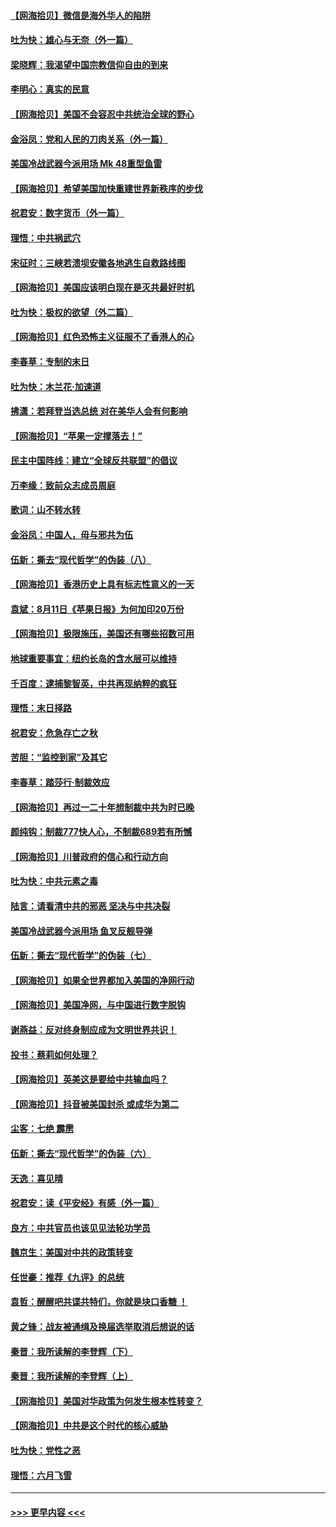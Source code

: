 #### [【网海拾贝】微信是海外华人的陷阱](../pages/nsc993/n12338868.md?t=08181902) 
#### [吐为快：雄心与无奈（外一篇）](../pages/nsc993/n12338132.md?t=08181902) 
#### [梁晓辉：我渴望中国宗教信仰自由的到来](../pages/nsc993/n12336657.md?t=08181902) 
#### [李明心：真实的民意](../pages/nsc993/n12336089.md?t=08181902) 
#### [【网海拾贝】美国不会容忍中共统治全球的野心](../pages/nsc993/n12336063.md?t=08181902) 
#### [金浴凤：党和人民的刀肉关系（外一篇）](../pages/nsc993/n12335834.md?t=08181902) 
#### [美国冷战武器今派用场 Mk 48重型鱼雷](../pages/nsc993/n12335354.md?t=08181902) 
#### [【网海拾贝】希望美国加快重建世界新秩序的步伐](../pages/nsc993/n12334224.md?t=08181902) 
#### [祝君安：数字货币（外一篇）](../pages/nsc993/n12334186.md?t=08181902) 
#### [理悟：中共祸武穴](../pages/nsc993/n12333962.md?t=08181902) 
#### [宋征时：三峡若溃坝安徽各地逃生自救路线图](../pages/nsc993/n12332450.md?t=08181902) 
#### [【网海拾贝】美国应该明白现在是灭共最好时机](../pages/nsc993/n12332313.md?t=08181902) 
#### [吐为快：极权的欲望（外二篇）](../pages/nsc993/n12332089.md?t=08181902) 
#### [【网海拾贝】红色恐怖主义征服不了香港人的心](../pages/nsc993/n12329296.md?t=08181902) 
#### [李春草：专制的末日](../pages/nsc993/n12329079.md?t=08181902) 
#### [吐为快：木兰花‧加速道](../pages/nsc993/n12327366.md?t=08181902) 
#### [拂潇：若拜登当选总统 对在美华人会有何影响](../pages/nsc993/n12295996.md?t=08181902) 
#### [【网海拾贝】“苹果一定撑落去！”](../pages/nsc993/n12326784.md?t=08181902) 
#### [民主中国阵线：建立“全球反共联盟”的倡议](../pages/nsc993/n12324177.md?t=08181902) 
#### [万李缘：致前众志成员周庭](../pages/nsc993/n12324635.md?t=08181902) 
#### [歌词：山不转水转](../pages/nsc993/n12324599.md?t=08181902) 
#### [金浴凤：中国人，毋与邪共为伍](../pages/nsc993/n12324257.md?t=08181902) 
#### [伍新：撕去“现代哲学”的伪装（八）](../pages/nsc993/n12324188.md?t=08181902) 
#### [【网海拾贝】香港历史上具有标志性意义的一天](../pages/nsc993/n12324021.md?t=08181902) 
#### [袁斌：8月11日《苹果日报》为何加印20万份](../pages/nsc993/n12323955.md?t=08181902) 
#### [【网海拾贝】极限施压，美国还有哪些招数可用](../pages/nsc993/n12322512.md?t=08181902) 
#### [地球重要事宜：纽约长岛的含水层可以维持](../pages/nsc993/n12321844.md?t=08181902) 
#### [千百度：逮捕黎智英，中共再现纳粹的疯狂](../pages/nsc993/n12321777.md?t=08181902) 
#### [理悟：末日择路](../pages/nsc993/n12320812.md?t=08181902) 
#### [祝君安：危急存亡之秋](../pages/nsc993/n12320795.md?t=08181902) 
#### [苦胆：“监控到家”及其它](../pages/nsc993/n12320751.md?t=08181902) 
#### [李春草：踏莎行·制裁效应](../pages/nsc993/n12318290.md?t=08181902) 
#### [【网海拾贝】再过一二十年想制裁中共为时已晚](../pages/nsc993/n12318195.md?t=08181902) 
#### [颜纯钩：制裁777快人心，不制裁689若有所憾](../pages/nsc993/n12316912.md?t=08181902) 
#### [【网海拾贝】川普政府的信心和行动方向](../pages/nsc993/n12316673.md?t=08181902) 
#### [吐为快：中共元素之毒](../pages/nsc993/n12316547.md?t=08181902) 
#### [陆言：请看清中共的邪恶 坚决与中共决裂](../pages/nsc993/n12315784.md?t=08181902) 
#### [美国冷战武器今派用场 鱼叉反舰导弹](../pages/nsc993/n12316258.md?t=08181902) 
#### [伍新：撕去“现代哲学”的伪装（七）](../pages/nsc993/n12315846.md?t=08181902) 
#### [【网海拾贝】如果全世界都加入美国的净网行动](../pages/nsc993/n12315588.md?t=08181902) 
#### [【网海拾贝】美国净网，与中国进行数字脱钩](../pages/nsc993/n12312813.md?t=08181902) 
#### [谢燕益：反对终身制应成为文明世界共识！](../pages/nsc993/n12310465.md?t=08181902) 
#### [投书：蔡莉如何处理？](../pages/nsc993/n12310224.md?t=08181902) 
#### [【网海拾贝】英美这是要给中共输血吗？](../pages/nsc993/n12307646.md?t=08181902) 
#### [【网海拾贝】抖音被美国封杀 或成华为第二](../pages/nsc993/n12305277.md?t=08181902) 
#### [尘客：七绝 霹雳](../pages/nsc993/n12304053.md?t=08181902) 
#### [伍新：撕去“现代哲学”的伪装（六）](../pages/nsc993/n12303243.md?t=08181902) 
#### [天逸：喜见晴](../pages/nsc993/n12303226.md?t=08181902) 
#### [祝君安：读《平安经》有感（外一篇）](../pages/nsc993/n12303170.md?t=08181902) 
#### [良方：中共官员也该见见法轮功学员](../pages/nsc993/n12302985.md?t=08181902) 
#### [魏京生：美国对中共的政策转变](../pages/nsc993/n12302929.md?t=08181902) 
#### [任世豪：推荐《九评》的总统](../pages/nsc993/n12302838.md?t=08181902) 
#### [袁哲：醒醒吧共谍共特们，你就是块口香糖 ！](../pages/nsc993/n12302678.md?t=08181902) 
#### [黄之锋：战友被通缉及换届选举取消后想说的话](../pages/nsc993/n12302681.md?t=08181902) 
#### [秦晋：我所读解的李登辉（下）](../pages/nsc993/n12302171.md?t=08181902) 
#### [秦晋：我所读解的李登辉（上）](../pages/nsc993/n12301979.md?t=08181902) 
#### [【网海拾贝】美国对华政策为何发生根本性转变？](../pages/nsc993/n12302091.md?t=08181902) 
#### [【网海拾贝】中共是这个时代的核心威胁](../pages/nsc993/n12300541.md?t=08181902) 
#### [吐为快：党性之恶](../pages/nsc993/n12300263.md?t=08181902) 
#### [理悟：六月飞雪](../pages/nsc993/n12300243.md?t=08181902) 

----
#### [ >>> 更早内容 <<< ](../indexes/nsc993-earlier.md)
